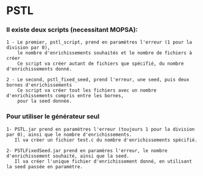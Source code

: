 # PSTL

### Il existe deux scripts (necessitant MOPSA):

	1 - Le premier, pstl_script, prend en paramètres l'erreur (1 pour la division par 0),
	    le nombre d'enrichissements souhaités et le nombre de fichiers à créer
	    Ce script va créer autant de fichiers que spécifié, du nombre d'enrichissements donné.

	2 - Le second, pstl_fixed_seed, prend l'erreur, une seed, puis deux bornes d'enrichissements
	    Ce script va créer tout les fichiers avec un nombre d'enrichissements compris entre les bornes,
	    pour la seed donnée.

	
### Pour utiliser le générateur seul

	1- PSTL.jar prend en paramètres l'erreur (toujours 1 pour la division par 0), ainsi que le nombre d'enrichissements.
	   Il va créer un fichier test.c du nombre d'enrichissements spécifié.
	   
	2- PSTLFixedSeed.jar prend en paramères l'erreur, le nombre d'enrichissement souhaité, ainsi que la seed. 
	   Il va créer l'unique fichier d'enrichissement donné, en utilisant la seed passée en paramètre. 

